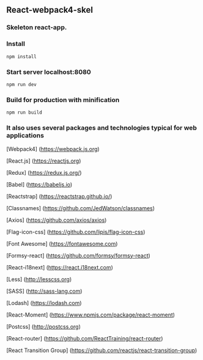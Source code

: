 ## React-webpack4-skel

### Skeleton react-app.

### Install
    npm install

### Start server localhost:8080
    npm run dev

### Build for production with minification
    npm run build

### It also uses several packages and technologies typical for web applications

[Webpack4] (https://webpack.js.org)

[React.js] (https://reactjs.org)

[Redux] (https://redux.js.org/)

[Babel] (https://babeljs.io)

[Reactstrap] (https://reactstrap.github.io/)

[Classnames] (https://github.com/JedWatson/classnames)

[Axios] (https://github.com/axios/axios)

[Flag-icon-css] (https://github.com/lipis/flag-icon-css)

[Font Awesome] (https://fontawesome.com)

[Formsy-react] (https://github.com/formsy/formsy-react)

[React-i18next] (https://react.i18next.com)

[Less] (http://lesscss.org)

[SASS] (http://sass-lang.com)

[Lodash] (https://lodash.com)

[React-Moment] (https://www.npmjs.com/package/react-moment)

[Postcss] (http://postcss.org)

[React-router] (https://github.com/ReactTraining/react-router)

[React Transition Group] (https://github.com/reactjs/react-transition-group)


